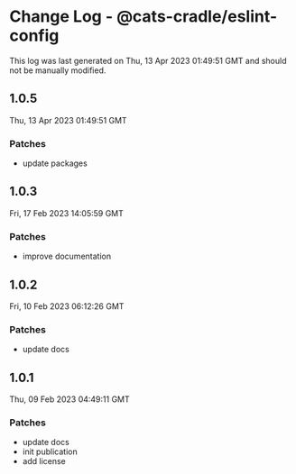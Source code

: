 # Change Log - @cats-cradle/eslint-config

This log was last generated on Thu, 13 Apr 2023 01:49:51 GMT and should not be manually modified.

## 1.0.5
Thu, 13 Apr 2023 01:49:51 GMT

### Patches

- update packages

## 1.0.3
Fri, 17 Feb 2023 14:05:59 GMT

### Patches

- improve documentation

## 1.0.2
Fri, 10 Feb 2023 06:12:26 GMT

### Patches

- update docs

## 1.0.1
Thu, 09 Feb 2023 04:49:11 GMT

### Patches

- update docs
- init publication
- add license

